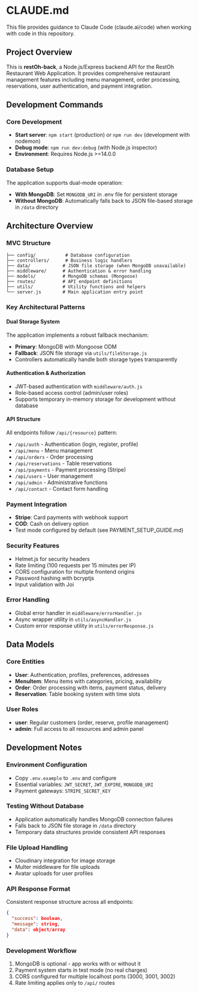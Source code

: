 # CLAUDE.md

This file provides guidance to Claude Code (claude.ai/code) when working with code in this repository.

## Project Overview

This is **restOh-back**, a Node.js/Express backend API for the RestOh Restaurant Web Application. It provides comprehensive restaurant management features including menu management, order processing, reservations, user authentication, and payment integration.

## Development Commands

### Core Development
- **Start server**: `npm start` (production) or `npm run dev` (development with nodemon)
- **Debug mode**: `npm run dev:debug` (with Node.js inspector)
- **Environment**: Requires Node.js >=14.0.0

### Database Setup
The application supports dual-mode operation:
- **With MongoDB**: Set `MONGODB_URI` in .env file for persistent storage
- **Without MongoDB**: Automatically falls back to JSON file-based storage in `/data` directory

## Architecture Overview

### MVC Structure
```
├── config/           # Database configuration
├── controllers/      # Business logic handlers
├── data/            # JSON file storage (when MongoDB unavailable)
├── middleware/      # Authentication & error handling
├── models/          # MongoDB schemas (Mongoose)
├── routes/          # API endpoint definitions
├── utils/           # Utility functions and helpers
└── server.js        # Main application entry point
```

### Key Architectural Patterns

#### Dual Storage System
The application implements a robust fallback mechanism:
- **Primary**: MongoDB with Mongoose ODM
- **Fallback**: JSON file storage via `utils/fileStorage.js`
- Controllers automatically handle both storage types transparently

#### Authentication & Authorization
- JWT-based authentication with `middleware/auth.js`
- Role-based access control (admin/user roles)
- Supports temporary in-memory storage for development without database

#### API Structure
All endpoints follow `/api/{resource}` pattern:
- `/api/auth` - Authentication (login, register, profile)
- `/api/menu` - Menu management
- `/api/orders` - Order processing
- `/api/reservations` - Table reservations
- `/api/payments` - Payment processing (Stripe)
- `/api/users` - User management
- `/api/admin` - Administrative functions
- `/api/contact` - Contact form handling

### Payment Integration
- **Stripe**: Card payments with webhook support
- **COD**: Cash on delivery option
- Test mode configured by default (see PAYMENT_SETUP_GUIDE.md)

### Security Features
- Helmet.js for security headers
- Rate limiting (100 requests per 15 minutes per IP)
- CORS configuration for multiple frontend origins
- Password hashing with bcryptjs
- Input validation with Joi

### Error Handling
- Global error handler in `middleware/errorHandler.js`
- Async wrapper utility in `utils/asyncHandler.js`
- Custom error response utility in `utils/errorResponse.js`

## Data Models

### Core Entities
- **User**: Authentication, profiles, preferences, addresses
- **MenuItem**: Menu items with categories, pricing, availability
- **Order**: Order processing with items, payment status, delivery
- **Reservation**: Table booking system with time slots

### User Roles
- **user**: Regular customers (order, reserve, profile management)
- **admin**: Full access to all resources and admin panel

## Development Notes

### Environment Configuration
- Copy `.env.example` to `.env` and configure
- Essential variables: `JWT_SECRET`, `JWT_EXPIRE`, `MONGODB_URI`
- Payment gateways: `STRIPE_SECRET_KEY`

### Testing Without Database
- Application automatically handles MongoDB connection failures
- Falls back to JSON file storage in `/data` directory
- Temporary data structures provide consistent API responses

### File Upload Handling
- Cloudinary integration for image storage
- Multer middleware for file uploads
- Avatar uploads for user profiles

### API Response Format
Consistent response structure across all endpoints:
```json
{
  "success": boolean,
  "message": string,
  "data": object/array
}
```

### Development Workflow
1. MongoDB is optional - app works with or without it
2. Payment system starts in test mode (no real charges)
3. CORS configured for multiple localhost ports (3000, 3001, 3002)
4. Rate limiting applies only to `/api/` routes